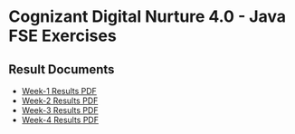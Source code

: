 # Cognizant Digital Nurture 4.0 - Java FSE Exercises

## Result Documents
- [Week-1 Results PDF](https://github.com/Harsha0431/Cognizant-Digital-Nurture-4.0-JavaFSE-Exercises/tree/main/Week-1/Docs%20and%20Results/Results%20PDF)
- [Week-2 Results PDF](https://github.com/Harsha0431/Cognizant-Digital-Nurture-4.0-JavaFSE-Exercises/tree/main/Week-2/Docs%20and%20Results/Results%20PDF)
- [Week-3 Results PDF](https://github.com/Harsha0431/Cognizant-Digital-Nurture-4.0-JavaFSE-Exercises/tree/main/Week-3/Docs%20and%20Results/Results%20PDF)
- [Week-4 Results PDF](https://github.com/Harsha0431/Cognizant-Digital-Nurture-4.0-JavaFSE-Exercises/tree/main/Week-4/Docs%20and%20Results/Results%20PDF)
